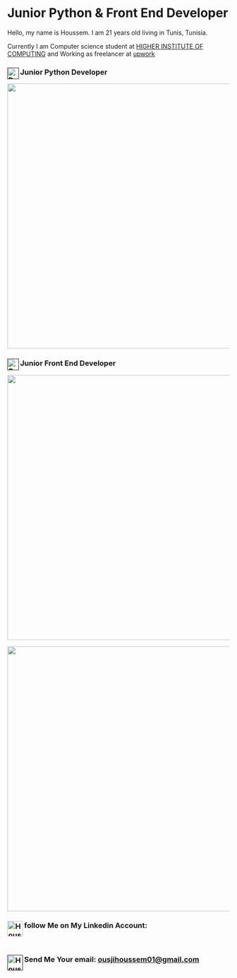 # Junior Python & Front End Developer

Hello, my name is Houssem. I am 21 years old living in Tunis, Tunisia.

Currently I am Computer science student at [HIGHER INSTITUTE OF COMPUTING](http://www.isi.rnu.tn/) and Working as freelancer at [upwork](https://www.upwork.com/freelancers/~01f1404315d569d5be?viewMode=1)


### [<img align="left" alt="Python" width="26px" src="https://github.com/abranhe/programming-languages-logos/blob/master/src/python/python_128x128.png" />]()Junior Python Developer 
<p align="center">
  <img width="600" src="https://user-images.githubusercontent.com/86334640/125223146-8f93d200-e2cb-11eb-8676-5a6fb851f12f.png" />
</p>

### [<img align="left" alt="SQL" width="26px" src="https://image.flaticon.com/icons/png/128/841/841364.png" />]()Junior Front End Developer
<p align="center">
  <img width="600" src="https://user-images.githubusercontent.com/86334640/125225857-3f6b3e80-e2d0-11eb-868b-837447324d1f.png" />
</p>

<p align="center">
  <img width="600" src="https://user-images.githubusercontent.com/86334640/125228115-7e9b8e80-e2d4-11eb-9a1d-dfe0c0c08b15.png" />
</p>

<!--
- 🔭 I’m currently a computer science student and Freelancer
- 🌱 I’m currently learning python and frontend Developement
- 👯 I’m looking to contribute more and more
- ⚡ Fun fact: My friends tell me that i'm the lonely one but actually im not alone with my laptop
-->
### follow Me on My Linkedin Account: [<img align="left" alt="Houssem Ousji | LinkedIn" width="35px" src="https://image.flaticon.com/icons/png/512/174/174857.png" />](https://www.linkedin.com/in/ousji-houssem-601532206/)
<br />

### Send Me Your email: [<img align="left" alt="Houssem Ousji | Gmail" width="35px" src="https://image.flaticon.com/icons/png/512/888/888853.png" />]()ousjihoussem01@gmail.com



<br />

